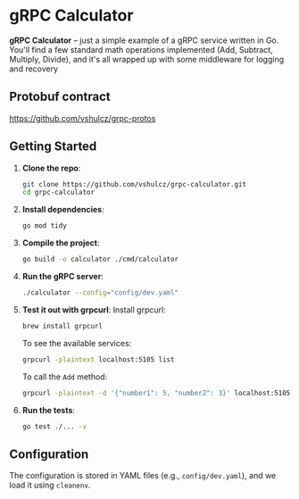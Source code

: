 # gRPC Calculator

**gRPC Calculator** – just a simple example of a gRPC service written in Go. You'll find a few standard math operations implemented (Add, Subtract, Multiply, Divide), and it's all wrapped up with some middleware for logging and recovery

## Protobuf contract
https://github.com/vshulcz/grpc-protos

## Getting Started

1. **Clone the repo**:
    ```bash
    git clone https://github.com/vshulcz/grpc-calculator.git
    cd grpc-calculator
    ```
2. **Install dependencies**:
    ```bash
    go mod tidy
    ```
3. **Compile the project**:
    ```bash
    go build -o calculator ./cmd/calculator
    ```
4. **Run the gRPC server**:
    ```bash
    ./calculator --config="config/dev.yaml"
    ```
5. **Test it out with grpcurl**:
    Install grpcurl:
    ```bash
    brew install grpcurl
    ```

    To see the available services:
    ```bash
    grpcurl -plaintext localhost:5105 list
    ```

    To call the `Add` method:
    ```bash
    grpcurl -plaintext -d '{"number1": 5, "number2": 3}' localhost:5105 calculator.Calculator.Add
    ```
6. **Run the tests**:
    ```bash
    go test ./... -v
    ```

## Configuration

The configuration is stored in YAML files (e.g., `config/dev.yaml`), and we load it using `cleanenv`.